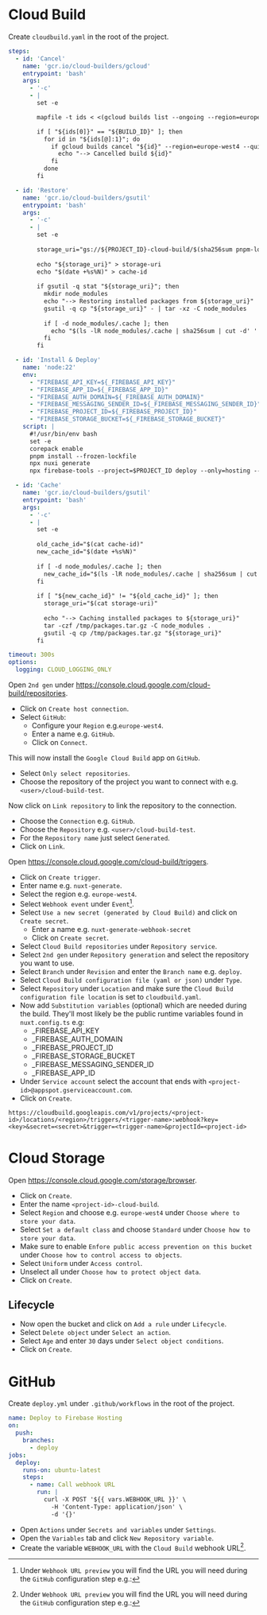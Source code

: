 # Cloud Build
Create `cloudbuild.yaml` in the root of the project.
```yaml
steps:
  - id: 'Cancel'
    name: 'gcr.io/cloud-builders/gcloud'
    entrypoint: 'bash'
    args:
      - '-c'
      - |
        set -e

        mapfile -t ids < <(gcloud builds list --ongoing --region=europe-west4 --format="value(ID)" --sort-by=~createTime)

        if [ "${ids[0]}" == "${BUILD_ID}" ]; then
          for id in "${ids[@]:1}"; do
            if gcloud builds cancel "${id}" --region=europe-west4 --quiet > /dev/null 2>&1; then
              echo "--> Cancelled build ${id}" 
            fi
          done
        fi

  - id: 'Restore'
    name: 'gcr.io/cloud-builders/gsutil'
    entrypoint: 'bash'
    args:
      - '-c'
      - |
        set -e
        
        storage_uri="gs://${PROJECT_ID}-cloud-build/$(sha256sum pnpm-lock.yaml | cut -d' ' -f1).tar.gz"
        
        echo "${storage_uri}" > storage-uri
        echo "$(date +%s%N)" > cache-id
        
        if gsutil -q stat "${storage_uri}"; then
          mkdir node_modules
          echo "--> Restoring installed packages from ${storage_uri}"
          gsutil -q cp "${storage_uri}" - | tar -xz -C node_modules
        
          if [ -d node_modules/.cache ]; then
            echo "$(ls -lR node_modules/.cache | sha256sum | cut -d' ' -f1)" > cache-id
          fi
        fi

  - id: 'Install & Deploy'
    name: 'node:22'
    env:
      - "FIREBASE_API_KEY=${_FIREBASE_API_KEY}"
      - "FIREBASE_APP_ID=${_FIREBASE_APP_ID}"
      - "FIREBASE_AUTH_DOMAIN=${_FIREBASE_AUTH_DOMAIN}"
      - "FIREBASE_MESSAGING_SENDER_ID=${_FIREBASE_MESSAGING_SENDER_ID}"
      - "FIREBASE_PROJECT_ID=${_FIREBASE_PROJECT_ID}"
      - "FIREBASE_STORAGE_BUCKET=${_FIREBASE_STORAGE_BUCKET}"
    script: |
      #!/usr/bin/env bash
      set -e
      corepack enable
      pnpm install --frozen-lockfile
      npx nuxi generate
      npx firebase-tools --project=$PROJECT_ID deploy --only=hosting --non-interactive

  - id: 'Cache'
    name: 'gcr.io/cloud-builders/gsutil'
    entrypoint: 'bash'
    args:
      - '-c'
      - |
        set -e
        
        old_cache_id="$(cat cache-id)"
        new_cache_id="$(date +%s%N)"
        
        if [ -d node_modules/.cache ]; then
          new_cache_id="$(ls -lR node_modules/.cache | sha256sum | cut -d' ' -f1)"
        fi
      
        if [ "${new_cache_id}" != "${old_cache_id}" ]; then
          storage_uri="$(cat storage-uri)"
        
          echo "--> Caching installed packages to ${storage_uri}"
          tar -czf /tmp/packages.tar.gz -C node_modules .
          gsutil -q cp /tmp/packages.tar.gz "${storage_uri}"
        fi

timeout: 300s
options:
  logging: CLOUD_LOGGING_ONLY
```

Open `2nd gen` under https://console.cloud.google.com/cloud-build/repositories.
- Click on `Create host connection`.
- Select `GitHub`:
   - Configure your `Region` e.g.`europe-west4`.
   - Enter a name e.g. `GitHub`. 
   - Click on `Connect`.

This will now install the `Google Cloud Build` app on `GitHub`.
- Select `Only select repositories`.
- Choose the repository of the project you want to connect with e.g. `<user>/cloud-build-test`.

Now click on `Link repository` to link the repository to the connection.
- Choose the `Connection` e.g. `GitHub`.
- Choose the `Repository` e.g. `<user>/cloud-build-test`.
- For the `Repository name` just select `Generated`.
- Click on `Link`.

Open https://console.cloud.google.com/cloud-build/triggers.
- Click on `Create trigger`.
- Enter name e.g. `nuxt-generate`.
- Select the region e.g. `europe-west4`.
- Select `Webhook event` under `Event`[^1].
- Select `Use a new secret (generated by Cloud Build)` and click on `Create secret`.
   - Enter a name e.g. `nuxt-generate-webhook-secret`
   - Click on `Create secret`.
- Select `Cloud Build repositories` under `Repository service`.
- Select `2nd gen` under `Repository generation` and select the repository you want to use.
- Select `Branch` under `Revision` and enter the `Branch name` e.g. `deploy`.
- Select `Cloud Build configuration file (yaml or json)` under `Type`.
- Select `Repository` under `Location` and make sure the `Cloud Build configuration file location` is set to `cloudbuild.yaml`.
- Now add `Substitution variables` (optional) which are needed during the build. They'll most likely be the public runtime variables found in `nuxt.config.ts` e.g:
    - _FIREBASE_API_KEY 
    - _FIREBASE_AUTH_DOMAIN 
    - _FIREBASE_PROJECT_ID 
    - _FIREBASE_STORAGE_BUCKET 
    - _FIREBASE_MESSAGING_SENDER_ID 
    - _FIREBASE_APP_ID
- Under `Service account` select the account that ends with `<project-id>@appspot.gserviceaccount.com`.
- Click on `Create`.

[^1]: Under `Webhook URL preview` you will find the URL you will need during the `GitHub` configuration step e.g.:
```
https://cloudbuild.googleapis.com/v1/projects/<project-id>/locations/<region>/triggers/<trigger-name>:webhook?key=<key>&secret=<secret>&trigger=<trigger-name>&projectId=<project-id>
```

# Cloud Storage
Open https://console.cloud.google.com/storage/browser.
- Click on `Create`.
- Enter the name `<project-id>-cloud-build`.
- Select `Region` and choose e.g. `europe-west4` under `Choose where to store your data`.
- Select `Set a default class` and choose `Standard` under `Choose how to store your data`.
- Make sure to enable `Enfore public access prevention on this bucket` under `Choose how to control access to objects`.
- Select `Uniform` under `Access control`.
- Unselect all under `Choose how to protect object data`.
- Click on `Create`.

## Lifecycle
- Now open the bucket and click on `Add a rule` under `Lifecycle`.
- Select `Delete object` under `Select an action`.
- Select `Age` and enter `30` days under `Select object conditions`.
- Click on `Create`.

# GitHub
Create `deploy.yml` under `.github/workflows` in the root of the project.
```yaml
name: Deploy to Firebase Hosting
on:
  push:
    branches:
      - deploy
jobs:
  deploy:
    runs-on: ubuntu-latest
    steps:
      - name: Call webhook URL
        run: |
          curl -X POST '${{ vars.WEBHOOK_URL }}' \
            -H 'Content-Type: application/json' \
            -d '{}'
```

- Open `Actions` under `Secrets and variables` under `Settings`.
- Open the `Variables` tab and click `New Repository variable`.
- Create the variable `WEBHOOK_URL` with the `Cloud Build` webhook URL[^1].